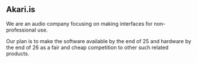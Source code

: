 ## Akari.is
We are an audio company focusing on making interfaces for non-professional use.

Our plan is to make the software available by the end of 25 and hardware by the end of 26 as a fair and cheap competition to other such related products.

<!--

**Here are some ideas to get you started:**

🙋‍♀️ A short introduction - what is your organization all about?
🌈 Contribution guidelines - how can the community get involved?
👩‍💻 Useful resources - where can the community find your docs? Is there anything else the community should know?
🍿 Fun facts - what does your team eat for breakfast?
🧙 Remember, you can do mighty things with the power of [Markdown](https://docs.github.com/github/writing-on-github/getting-started-with-writing-and-formatting-on-github/basic-writing-and-formatting-syntax)

**If your reading this you like to stalk.** There will be 2 thing that we will release. The hardware will be called akari.hw and the software will be called akari.so; 
<!--
